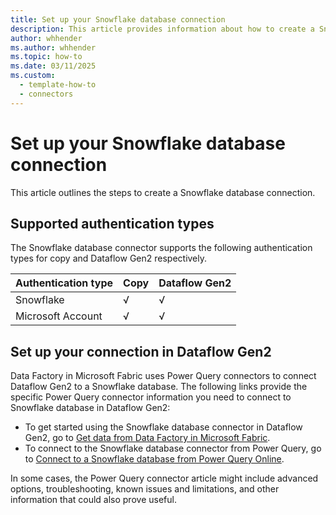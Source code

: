 ```yaml
---
title: Set up your Snowflake database connection
description: This article provides information about how to create a Snowflake database connection in Microsoft Fabric.
author: whhender
ms.author: whhender
ms.topic: how-to
ms.date: 03/11/2025
ms.custom:
  - template-how-to
  - connectors
---
```


# Set up your Snowflake database connection

This article outlines the steps to create a Snowflake database connection.

## Supported authentication types

The Snowflake database connector supports the following authentication types for copy and Dataflow Gen2 respectively.  

|Authentication type |Copy |Dataflow Gen2 |
|:---|:---|:---|
|Snowflake| √ | √ |
|Microsoft Account| √ | √ |

## Set up your connection in Dataflow Gen2

Data Factory in Microsoft Fabric uses Power Query connectors to connect Dataflow Gen2 to a Snowflake database. The following links provide the specific Power Query connector information you need to connect to Snowflake database in Dataflow Gen2:

- To get started using the Snowflake database connector in Dataflow Gen2, go to [Get data from Data Factory in Microsoft Fabric](/power-query/where-to-get-data#get-data-from-data-factory-in-microsoft-fabric-preview).
- To connect to the Snowflake database connector from Power Query, go to [Connect to a Snowflake database from Power Query Online](/power-query/connectors/snowflake#connect-to-a-snowflake-database-from-power-query-online).

In some cases, the Power Query connector article might include advanced options, troubleshooting, known issues and limitations, and other information that could also prove useful.
